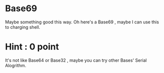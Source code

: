 # Base69

Maybe something good this way.
Oh here's a Base69 , maybe I can use this to charging shell.

# Hint : 0 point

It's not like Base64 or Base32 , maybe you can try other Bases' Serial Alogrithm.

